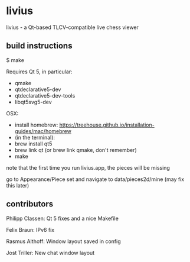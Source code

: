 livius
======

livius - a Qt-based TLCV-compatible live chess viewer

build instructions
------------------

$ make

Requires Qt 5, in particular:
- qmake
- qtdeclarative5-dev
- qtdeclarative5-dev-tools
- libqt5svg5-dev

OSX:
- install homebrew: https://treehouse.github.io/installation-guides/mac/homebrew
- (in the terminal):
- brew install qt5
- brew link qt (or brew link qmake, don't remember)
- make

note that the first time you run livius.app, the pieces will be missing

go to Appearance/Piece set and navigate to data/pieces2d/mine (may fix this later)

contributors
------------
Philipp Classen:
    Qt 5 fixes and a nice Makefile

Felix Braun:
    IPv6 fix

Rasmus Althoff:
    Window layout saved in config

Jost Triller:
    New chat window layout
